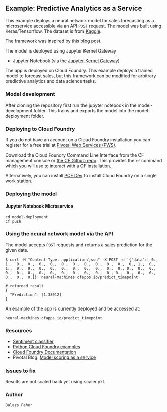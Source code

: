 ## Example: Predictive Analytics as a Service
This example deploys a neural network model for sales forecasting as a microservice accessible via an API `POST` request. The model was built using Keras/Tensorflow. The dataset is from [Kaggle](https://www.kaggle.com/c/rossmann-store-sales/download/train.csv.zip).

The framework was inspired by this [blog post](https://blog.pivotal.io/data-science-pivotal/case-studies/data-science-how-to-text-analytics-as-a-service).

The model is deployed using Jupyter Kernel Gateway 
* Jupyter Notebook (via the [Jupyter Kernel Gateway](https://github.com/jupyter/kernel_gateway))

The app is deployed on Cloud Foundry. This example deploys a trained model to forecast sales, but this framework can be modified for arbitrary predictive analytics and data science tasks.

### Model development

After cloning the repository first run the jupyter notebook in the model-development folder. This trains and exports the model into the model-deployment folder.

### Deploying to Cloud Foundry

If you do not have an account on a Cloud Foundry installation you can register for a free trial at [Pivotal Web Services (PWS)](http://run.pivotal.io). 

Download the Cloud Foundry Command Line Interface from the CF management console
or [the CF Github repo](https://github.com/cloudfoundry/cli).
This provides the `cf` command which you will use to interact with a CF installation.

Alternatively, you can install [PCF Dev](https://github.com/pivotal-cf/pcfdev) to install Cloud Foundry on a single work station.

### Deploying the model
#### Jupyter Notebook Microservice
```
cd model-deployment
cf push
```
### Using the neural network model via the API
The model accepts `POST` requests and returns a sales prediction for the given date. 
```
$ curl -H "Content-Type: application/json" -X POST -d '{"data":[ 0.,  1.,  0.,  0.,  0.,  0.,  0.,  0.,  0.,  0.,  0.,  0.,  0., 1.,  0.,  1.,  0.,  0.,  0.,  0.,  0.,  0.,  0.,  0.,  0.,  0., 0.,  0.,  0.,  0.,  0.,  0.,  0.,  0.,  0.,  0.,  0.,  0.,  0., 0.,  0.,  0.,  0.,  0.,  0.,  0.]}' neural-machines.cfapps.io/predict_timepoint
```
```
# returned result
{
  "Prediction": [1.33012]
}
```

An example of the app is currently deployed and be accessed at:

```
neural-machines.cfapps.io/predict_timepoint
```

### Resources

* [Sentiment classifier](https://github.com/crawles/gpdb_sentiment_analysis_twitter_model)
* [Python Cloud Foundry examples](https://github.com/ihuston/python-cf-examples)
* [Cloud Foundry Documentation](https://docs.cloudfoundry.org/)
* Pivotal Blog: [Model scoring as a service](https://blog.pivotal.io/data-science-pivotal/products/scoring-as-a-service-to-operationalize-algorithms-for-real-time)

### Issues to fix

Results are not scaled back yet using scaler.pkl.

### Author

`Balazs Feher`
